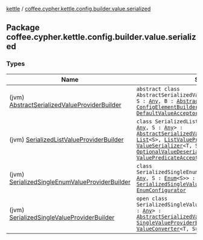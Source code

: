 [kettle](../index.md) / [coffee.cypher.kettle.config.builder.value.serialized](./index.md)

## Package coffee.cypher.kettle.config.builder.value.serialized

### Types

| Name | Summary |
|---|---|
| (jvm) [AbstractSerializedValueProviderBuilder](-abstract-serialized-value-provider-builder/index.md) | `abstract class AbstractSerializedValueProviderBuilder<T : `[`Any`](https://kotlinlang.org/api/latest/jvm/stdlib/kotlin/-any/index.html)`, S : `[`Any`](https://kotlinlang.org/api/latest/jvm/stdlib/kotlin/-any/index.html)`, B : `[`AbstractValueProviderBuilder`](../coffee.cypher.kettle.config.builder.value/-abstract-value-provider-builder/index.md)`<S>> : `[`ConfigElementBuilder`](../coffee.cypher.kettle.config.builder.type/-config-element-builder/index.md)`<`[`ValueProvider`](../coffee.cypher.kettle.config.value/-value-provider/index.md)`<T>>, `[`DefaultValueAcceptor`](../coffee.cypher.kettle.config.builder.type/-default-value-acceptor/index.md)`<T>` |
| (jvm) [SerializedListValueProviderBuilder](-serialized-list-value-provider-builder/index.md) | `class SerializedListValueProviderBuilder<T : `[`Any`](https://kotlinlang.org/api/latest/jvm/stdlib/kotlin/-any/index.html)`, S : `[`Any`](https://kotlinlang.org/api/latest/jvm/stdlib/kotlin/-any/index.html)`> : `[`AbstractSerializedValueProviderBuilder`](-abstract-serialized-value-provider-builder/index.md)`<`[`List`](https://kotlinlang.org/api/latest/jvm/stdlib/kotlin.collections/-list/index.html)`<T>, `[`List`](https://kotlinlang.org/api/latest/jvm/stdlib/kotlin.collections/-list/index.html)`<S>, `[`ListValueProviderBuilder`](../coffee.cypher.kettle.config.builder.value/-list-value-provider-builder/index.md)`<S>>, `[`ValueSerializer`](../coffee.cypher.kettle.config.builder.type/-value-serializer/index.md)`<T, S>, `[`OptionalValueDeserializer`](../coffee.cypher.kettle.config.builder.type/-optional-value-deserializer/index.md)`<T, S>, `[`ValuePredicateAcceptor`](../coffee.cypher.kettle.config.builder.type/-value-predicate-acceptor/index.md)`<T>` |
| (jvm) [SerializedSingleEnumValueProviderBuilder](-serialized-single-enum-value-provider-builder.md) | `class SerializedSingleEnumValueProviderBuilder<T : `[`Any`](https://kotlinlang.org/api/latest/jvm/stdlib/kotlin/-any/index.html)`, S : `[`Enum`](https://kotlinlang.org/api/latest/jvm/stdlib/kotlin/-enum/index.html)`<S>> : `[`SerializedSingleValueProviderBuilder`](-serialized-single-value-provider-builder/index.md)`<T, S>, `[`EnumConfigurator`](../coffee.cypher.kettle.config.builder.type/-enum-configurator/index.md) |
| (jvm) [SerializedSingleValueProviderBuilder](-serialized-single-value-provider-builder/index.md) | `open class SerializedSingleValueProviderBuilder<T : `[`Any`](https://kotlinlang.org/api/latest/jvm/stdlib/kotlin/-any/index.html)`, S : `[`Any`](https://kotlinlang.org/api/latest/jvm/stdlib/kotlin/-any/index.html)`> : `[`AbstractSerializedValueProviderBuilder`](-abstract-serialized-value-provider-builder/index.md)`<T, S, `[`SingleValueProviderBuilder`](../coffee.cypher.kettle.config.builder.value/-single-value-provider-builder/index.md)`<S>>, `[`ValueConverter`](../coffee.cypher.kettle.config.builder.type/-value-converter.md)`<T, S>, `[`ValuePredicateAcceptor`](../coffee.cypher.kettle.config.builder.type/-value-predicate-acceptor/index.md)`<T>` |
